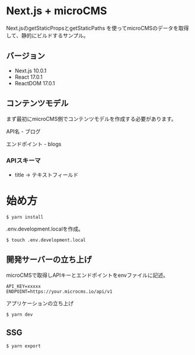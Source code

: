 # Next.js + microCMS

Next.jsのgetStaticPropsとgetStaticPaths を使ってmicroCMSのデータを取得して、静的にビルドするサンプル。

## バージョン

- Next.js 10.0.1
- React 17.0.1
- ReactDOM 17.0.1

## コンテンツモデル
まず最初にmicroCMS側でコンテンツモデルを作成する必要があります。

API名 - ブログ

エンドポイント - blogs

### APIスキーマ
- title -> テキストフィールド

# 始め方

```
$ yarn install
```

.env.development.localを作成。

```
$ touch .env.development.local
```

## 開発サーバーの立ち上げ

microCMSで取得しAPIキーとエンドポイントをenvファイルに記述。

```
API_KEY=xxxxx
ENDPOINT=https://your.microcms.io/api/v1
```

アプリケーションの立ち上げ

```
$ yarn dev
```

## SSG

```
$ yarn export
```
